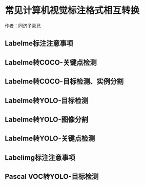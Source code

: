 # 常见计算机视觉标注格式相互转换

作者：同济子豪兄

## Labelme标注注意事项

## Labelme转COCO-关键点检测

## Labelme转COCO-目标检测、实例分割

## Labelme转YOLO-目标检测

## Labelme转YOLO-图像分割

## Labelme转YOLO-关键点检测

## Labelimg标注注意事项

## Pascal VOC转YOLO-目标检测
